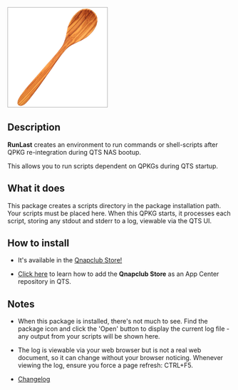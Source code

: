 ![icon](images/runlast-cs-b.png)

## Description

**RunLast** creates an environment to run commands or shell-scripts after QPKG re-integration during QTS NAS bootup.

This allows you to run scripts dependent on QPKGs during QTS startup.

## What it does

This package creates a scripts directory in the package installation path. Your scripts must be placed here. When this QPKG starts, it processes each script, storing any stdout and stderr to a log, viewable via the QTS UI.

## How to install

- It's available in the [Qnapclub Store!](https://qnapclub.eu/en/qpkg/690)

- [Click here](https://qnapclub.eu/en/howto/1) to learn how to add the **Qnapclub Store** as an App Center repository in QTS.


## Notes

- When this package is installed, there's not much to see. Find the package icon and click the 'Open' button to display the current log file - any output from your scripts will be shown here.

- The log is viewable via your web browser but is not a real web document, so it can change without your browser noticing. Whenever viewing the log, ensure you force a page refresh: CTRL+F5.


- [Changelog](changelog.txt)
